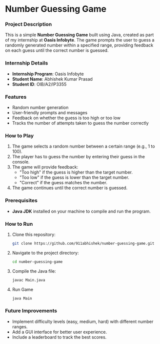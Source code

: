 # Number Guessing Game

### Project Description
This is a simple **Number Guessing Game** built using Java, created as part of my internship at **Oasis Infobyte**. The game prompts the user to guess a randomly generated number within a specified range, providing feedback on each guess until the correct number is guessed.

### Internship Details
- **Internship Program**: Oasis Infobyte
- **Student Name**: Abhishek Kumar Prasad
- **Student ID**: OIB/A2/IP3355

### Features
- Random number generation
- User-friendly prompts and messages
- Feedback on whether the guess is too high or too low
- Tracks the number of attempts taken to guess the number correctly

### How to Play
1. The game selects a random number between a certain range (e.g., 1 to 100).
2. The player has to guess the number by entering their guess in the console.
3. The game will provide feedback:
   - "Too high" if the guess is higher than the target number.
   - "Too low" if the guess is lower than the target number.
   - "Correct" if the guess matches the number.
4. The game continues until the correct number is guessed.

### Prerequisites
- **Java JDK** installed on your machine to compile and run the program.

### How to Run
1. Clone this repository:
   ```bash
   git clone https://github.com/911abhishek/number-guessing-game.git
2. Navigate to the project directory:
   ```bash
   cd number-guessing-game
3. Compile the Java file:
   ```bash
   javac Main.java
4. Run Game
   ```bash
   java Main
### Future Improvements
- Implement difficulty levels (easy, medium, hard) with different number ranges.
- Add a GUI interface for better user experience.
- Include a leaderboard to track the best scores.



